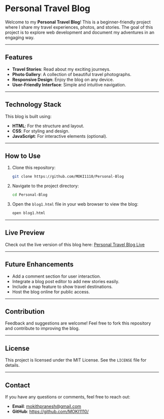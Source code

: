 # Personal Travel Blog

Welcome to my **Personal Travel Blog**! This is a beginner-friendly project where I share my travel experiences, photos, and stories. The goal of this project is to explore web development and document my adventures in an engaging way.

---

## Features
- **Travel Stories**: Read about my exciting journeys.
- **Photo Gallery**: A collection of beautiful travel photographs.
- **Responsive Design**: Enjoy the blog on any device.
- **User-Friendly Interface**: Simple and intuitive navigation.

---

## Technology Stack
This blog is built using:
- **HTML**: For the structure and layout.
- **CSS**: For styling and design.
- **JavaScript**: For interactive elements (optional).

---

## How to Use
1. Clone this repository:
   ```bash
   git clone https://github.com/MOKI1110/Personal-Blog
   ```
2. Navigate to the project directory:
   ```bash
   cd Personal-Blog
   ```
3. Open the `blog1.html` file in your web browser to view the blog:
   ```bash
   open blog1.html
   ```

---

## Live Preview
Check out the live version of this blog here: [Personal Travel Blog Live](<add_your_hosted_link_here>)

---

## Future Enhancements
- Add a comment section for user interaction.
- Integrate a blog post editor to add new stories easily.
- Include a map feature to show travel destinations.
- Host the blog online for public access.

---

## Contribution
Feedback and suggestions are welcome! Feel free to fork this repository and contribute to improving the blog.

---

## License
This project is licensed under the MIT License. See the `LICENSE` file for details.

---

## Contact
If you have any questions or comments, feel free to reach out:
- **Email**:  mokithpranesh@gmail.com
- **GitHub**: https://github.com/MOKI1110/
